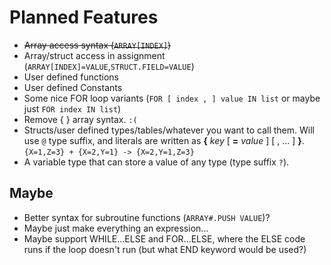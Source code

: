 # Planned Features

* ~~Array access syntax (`ARRAY[INDEX]`)~~
* Array/struct access in assignment (`ARRAY[INDEX]=VALUE`,`STRUCT.FIELD=VALUE`)
* User defined functions
* User defined Constants
* Some nice FOR loop variants (`FOR [ index , ] value IN list` or maybe just `FOR index IN list`)
* Remove { } array syntax. `:(`
* Structs/user defined types/tables/whatever you want to call them. Will use `@` type suffix, and literals are written as **{** *key* [ **=** *value* ] [ , ... ] **}**. `{X=1,Z=3} + {X=2,Y=1} -> {X=2,Y=1,Z=3}`
* A variable type that can store a value of any type (type suffix `?`).

## Maybe

* Better syntax for subroutine functions (`ARRAY#.PUSH VALUE`)?
* Maybe just make everything an expression...
* Maybe support WHILE...ELSE and FOR...ELSE, where the ELSE code runs if the loop doesn't run (but what END keyword would be used?)
